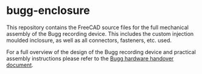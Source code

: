 # bugg-enclosure

This repository contains the FreeCAD source files for the full mechanical assembly of the Bugg recording device. This includes the custom injection moulded inclosure, as well as all connectors, fasteners, etc. used.

For a full overview of the design of the Bugg recording device and practical assembly instructions please refer to the [Bugg hardware handover document](https://raw.githubusercontent.com/bugg-resources/bugg-handover/master/bugg-handover.pdf?token=GHSAT0AAAAAABSRG7B7T6BEZWMJQBPE7FNYYSNI6KQ).
